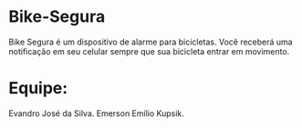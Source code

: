# Bike-Segura
Bike Segura é um dispositivo de alarme para bicicletas. Você receberá uma notificação em seu celular sempre que sua bicicleta entrar em movimento.

# Equipe:
Evandro José da Silva.
Emerson Emílio Kupsik.
